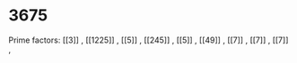 # 3675

Prime factors: [[3]] , [[1225]] , [[5]] , [[245]] , [[5]] , [[49]] , [[7]] , [[7]] , [[7]] , 